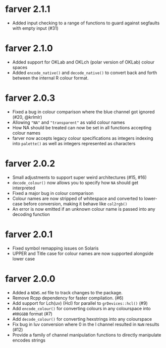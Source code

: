 # farver 2.1.1

* Added input checking to a range of functions to guard against segfaults with 
  empty input (#31)

# farver 2.1.0

* Added support for OKLab and OKLch (polar version of OKLab) colour spaces
* Added `encode_native()` and `decode_native()` to convert back and forth 
  between the internal R colour format.

# farver 2.0.3

* Fixed a bug in colour comparison where the blue channel got ignored 
  (#20, @krlmlr)
* Allowing `"NA"` and `"transparent"` as valid colour names
* How NA should be treated can now be set in all functions accepting colour 
  names
* farver now accepts legacy colour specifications as integers indexing into
  `palette()` as well as integers represented as characters

# farver 2.0.2

* Small adjustments to support super weird architectures (#15, #16)
* `decode_colour()` now allows you to specify how `NA` should get interpreted
* Fixed a major bug in colour comparison
* Colour names are now stripped of whitespace and converted to lower-case before
  conversion, making it behave like `col2rgb()`
* An error is now emitted if an unknown colour name is passed into any decoding
  function

# farver 2.0.1

* Fixed symbol remapping issues on Solaris
* UPPER and Title case for colour names are now supported alongside lower case

# farver 2.0.0

* Added a `NEWS.md` file to track changes to the package.
* Remove Rcpp dependency for faster compilation. (#6)
* Add support for Lch(uv) (Hcl) for parallel to `grDevices::hcl()` (#9)
* Add `encode_colour()` for converting colours in any colourspace into `#RRGGBB`
  format (#7)
* Add `decode_colour()` for converting hexstrings into any colourspace
* Fix bug in luv conversion where 0 in the l channel resulted in `NaN` results 
  (#12)
* Provide a family of channel manipulation functions to directly manipulate 
  encodes strings
